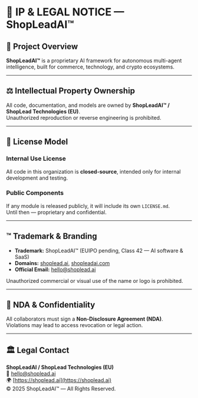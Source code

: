 # 📘 IP & LEGAL NOTICE — ShopLeadAI™

## 🧠 Project Overview
**ShopLeadAI™** is a proprietary AI framework for autonomous multi-agent intelligence, built for commerce, technology, and crypto ecosystems.

---

## ⚖️ Intellectual Property Ownership
All code, documentation, and models are owned by **ShopLeadAI™ / ShopLead Technologies (EU)**.  
Unauthorized reproduction or reverse engineering is prohibited.

---

## 🔐 License Model
### Internal Use License
All code in this organization is **closed-source**, intended only for internal development and testing.

### Public Components
If any module is released publicly, it will include its own `LICENSE.md`.  
Until then — proprietary and confidential.

---

## ™ Trademark & Branding
- **Trademark:** ShopLeadAI™ (EUIPO pending, Class 42 — AI software & SaaS)
- **Domains:** [shoplead.ai](https://shoplead.ai), [shopleadai.com](https://shopleadai.com)
- **Official Email:** [hello@shoplead.ai](mailto:hello@shoplead.ai)

Unauthorized commercial or visual use of the name or logo is prohibited.

---

## 🧩 NDA & Confidentiality
All collaborators must sign a **Non-Disclosure Agreement (NDA)**.  
Violations may lead to access revocation or legal action.

---

## 🏛️ Legal Contact
**ShopLeadAI / ShopLead Technologies (EU)**  
📧 [hello@shoplead.ai](mailto:hello@shoplead.ai)  
🌍 [https://shoplead.ai](https://shoplead.ai)  
© 2025 ShopLeadAI™ — All Rights Reserved.

